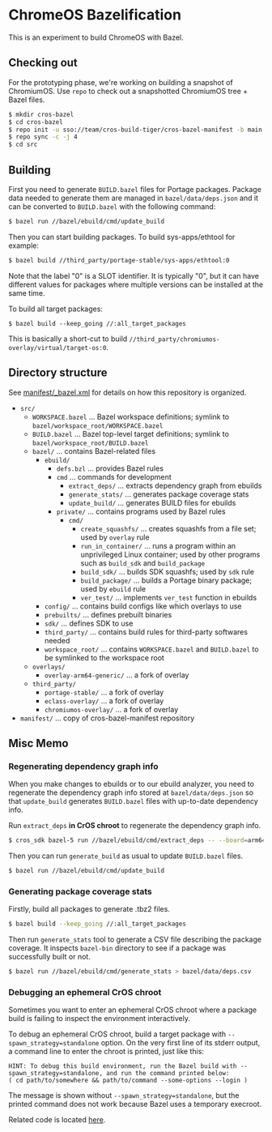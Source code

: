# ChromeOS Bazelification

This is an experiment to build ChromeOS with Bazel.

## Checking out

For the prototyping phase, we're working on building a snapshot of ChromiumOS.
Use `repo` to check out a snapshotted ChromiumOS tree + Bazel files.

```sh
$ mkdir cros-bazel
$ cd cros-bazel
$ repo init -u sso://team/cros-build-tiger/cros-bazel-manifest -b main
$ repo sync -c -j 4
$ cd src
```

## Building

First you need to generate `BUILD.bazel` files for Portage packages.
Package data needed to generate them are managed in `bazel/data/deps.json`
and it can be converted to `BUILD.bazel` with the following command:

```sh
$ bazel run //bazel/ebuild/cmd/update_build
```

Then you can start building packages. To build sys-apps/ethtool for example:

```sh
$ bazel build //third_party/portage-stable/sys-apps/ethtool:0
```

Note that the label "0" is a SLOT identifier. It is typically "0", but it can
have different values for packages where multiple versions can be installed
at the same time.

To build all target packages:

```
$ bazel build --keep_going //:all_target_packages
```

This is basically a short-cut to build
`//third_party/chromiumos-overlay/virtual/target-os:0`.

## Directory structure

See [manifest/_bazel.xml] for details on how this repository is organized.

[manifest/_bazel.xml]: https://team.git.corp.google.com/cros-build-tiger/cros-bazel-manifest/+/refs/heads/main/_bazel.xml

* `src/`
    * `WORKSPACE.bazel` ... Bazel workspace definitions; symlink to `bazel/workspace_root/WORKSPACE.bazel`
    * `BUILD.bazel` ... Bazel top-level target definitions; symlink to `bazel/workspace_root/BUILD.bazel`
    * `bazel/` ... contains Bazel-related files
        * `ebuild/`
            * `defs.bzl` ... provides Bazel rules
            * `cmd` ... commands for development
                * `extract_deps/` ... extracts dependency graph from ebuilds
                * `generate_stats/` ... generates package coverage stats
                * `update_build/` ... generates BUILD files for ebuilds
            * `private/` ... contains programs used by Bazel rules
                * `cmd/`
                    * `create_squashfs/` ... creates squashfs from a file set; used by `overlay` rule
                    * `run_in_container/` ... runs a program within an unprivileged Linux container; used by other programs such as `build_sdk` and `build_package`
                    * `build_sdk/` ... builds SDK squashfs; used by `sdk` rule
                    * `build_package/` ... builds a Portage binary package; used by `ebuild` rule
                    * `ver_test/` ... implements `ver_test` function in ebuilds
        * `config/` ... contains build configs like which overlays to use
        * `prebuilts/` ... defines prebuilt binaries
        * `sdk/` ... defines SDK to use
        * `third_party/` ... contains build rules for third-party softwares needed
        * `workspace_root/` ... contains `WORKSPACE.bazel` and `BUILD.bazel` to be symlinked to the workspace root
    * `overlays/`
        * `overlay-arm64-generic/` ... a fork of overlay
    * `third_party/`
        * `portage-stable/` ... a fork of overlay
        * `eclass-overlay/` ... a fork of overlay
        * `chromiumos-overlay/` ... a fork of overlay
* `manifest/` ... copy of cros-bazel-manifest repository

## Misc Memo

### Regenerating dependency graph info

When you make changes to ebuilds or to our ebuild analyzer, you need to
regenerate the dependency graph info stored at `bazel/data/deps.json` so that
`update_build` generates `BUILD.bazel` files with up-to-date dependency info.

Run `extract_deps` **in CrOS chroot** to regenerate the dependency graph info.

```sh
$ cros_sdk bazel-5 run //bazel/ebuild/cmd/extract_deps -- --board=arm64-generic --start=virtual/target-os > bazel/data/deps.json
```

Then you can run `generate_build` as usual to update `BUILD.bazel` files.

```sh
$ bazel run //bazel/ebuild/cmd/update_build
```

### Generating package coverage stats

Firstly, build all packages to generate .tbz2 files.

```sh
$ bazel build --keep_going //:all_target_packages
```

Then run `generate_stats` tool to generate a CSV file describing the package
coverage. It inspects `bazel-bin` directory to see if a package was successfully
built or not.

```sh
$ bazel run //bazel/ebuild/cmd/generate_stats > bazel/data/deps.csv
```

### Debugging an ephemeral CrOS chroot

Sometimes you want to enter an ephemeral CrOS chroot where a package build is
failing to inspect the environment interactively.

To debug an ephemeral CrOS chroot, build a target package with
`--spawn_strategy=standalone` option. On the very first line of its stderr
output, a command line to enter the chroot is printed, just like this:

```
HINT: To debug this build environment, run the Bazel build with --spawn_strategy=standalone, and run the command printed below:
( cd path/to/somewhere && path/to/command --some-options --login )
```

The message is shown without `--spawn_strategy=standalone`, but the printed
command does not work because Bazel uses a temporary execroot.

Related code is located [here](https://team.git.corp.google.com/cros-build-tiger/cros-bazel/+/refs/heads/main/ebuild/cmd/build_package/main.go#190).
